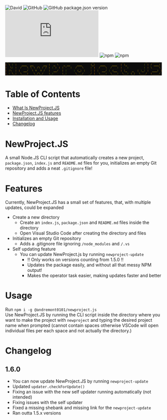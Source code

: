 ![David](https://img.shields.io/david/Link-Byte/newprojectjs?label=Dependencies&logo=node-deps)
![GitHub](https://img.shields.io/github/license/Link-Byte/newprojectjs?label=License&logo=node-license)
![GitHub package.json version](https://img.shields.io/github/package-json/v/Link-Byte/newprojectjs?label=Version&logo=project-ver)
![npm](https://img.shields.io/npm/dt/@andremont0101/newproject.js?label=Downloads)
![npm](https://img.shields.io/npm/v/node?label=Node.JS&logo=nodejs-ver)
![npm](https://img.shields.io/npm/v/npm?label=NPM&logo=npm-ver)

![newprojectjs](./newprojectjs.png)

# Table of Contents

- [What Is NewProject.JS](#newproject.js)
- [NewProject.JS features](#features)
- [Installation and Usage](#usage)
- [Changelog](#changelog)


# NewProject.JS

A small Node.JS CLI script that automatically creates a new project, `package.json`, `index.js` and `README.md` files for you, initializes an empty Git repository and adds a neat `.gitignore` file!

# Features

Currently, NewProject.JS has a small set of features, that, with multiple updates, could be expanded
- Create a new directory
    - Create an `index.js`, `package.json` and `README.md` files inside the directory
    - Open Visual Studio Code after creating the directory and files
- Initializes an empty Git repository
    - Adds a .gitignore file ignoring `/node_modules` and `/.vs`
- Self updating feature
    - You can update NewProject.js by running `newproject-update` 
        - !! Only works on versions counting from 1.5.0 !!
        - Updates the package easily, and without all that messy NPM output!
        - Makes the operator task easier, making updates faster and better

# Usage

Run `npm i -g @andremont0101/newproject.js`\
Use NewProject.JS by running the CLI script inside the directory where you want to make the project with `newproject` and typing the desired project name when prompted (cannot contain spaces otherwise VSCode will open individual files per each space and not actually the directory.)

# Changelog

## 1.6.0
- You can now update NewProject.JS by running `newproject-update`
- Updated `updater.checkForUpdate()`
- Fixing an issue with the new self updater running automatically (not intended)
- Fixing issues with the self updater
- Fixed a missing shebank and missing link for the `newproject-update`
- Ran outta 1.5.x versions